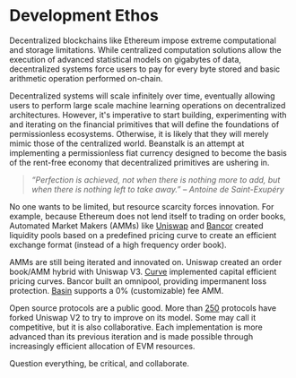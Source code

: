 # Development Ethos

Decentralized blockchains like Ethereum impose extreme computational and storage limitations. While centralized computation solutions allow the execution of advanced statistical models on gigabytes of data, decentralized systems force users to pay for every byte stored and basic arithmetic operation performed on-chain.

Decentralized systems will scale infinitely over time, eventually allowing users to perform large scale machine learning operations on decentralized architectures. However, it's imperative to start building, experimenting with and iterating on the financial primitives that will define the foundations of permissionless ecosystems. Otherwise, it is likely that they will merely mimic those of the centralized world. Beanstalk is an attempt at implementing a permissionless fiat currency designed to become the basis of the rent-free economy that decentralized primitives are ushering in.

> _“Perfection is achieved, not when there is nothing more to add, but when there is nothing left to take away.” – Antoine de Saint-Exupéry_

No one wants to be limited, but resource scarcity forces innovation. For example, because Ethereum does not lend itself to trading on order books, Automated Market Makers (AMMs) like [Uniswap](https://uniswap.org/) and [Bancor](https://home.bancor.network/) created liquidity pools based on a predefined pricing curve to create an efficient exchange format (instead of a high frequency order book).

AMMs are still being iterated and innovated on. Uniswap created an order book/AMM hybrid with Uniswap V3. [Curve](https://curve.fi/) implemented capital efficient pricing curves. Bancor built an omnipool, providing impermanent loss protection. [Basin](https://basin.exchange/) supports a 0% (customizable) fee AMM.

Open source protocols are a public good. More than [250](https://defillama.com/forks) protocols have forked Uniswap V2 to try to improve on its model. Some may call it competitive, but it is also collaborative. Each implementation is more advanced than its previous iteration and is made possible through increasingly efficient allocation of EVM resources.

Question everything, be critical, and collaborate.
